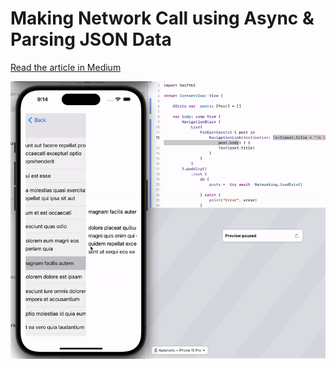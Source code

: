 # Making Network Call using Async & Parsing JSON Data

[Read the article in Medium](https://medium.com/@jakir/making-network-call-using-async-parsing-json-data-e4a840a6ce8a)

![Preview](api-call.gif)

